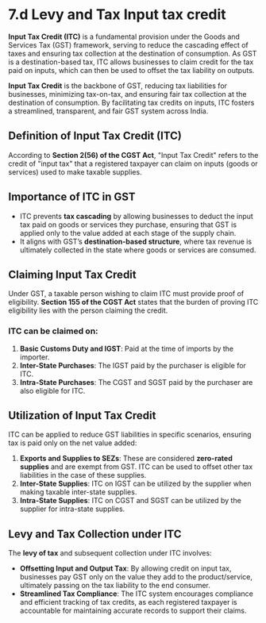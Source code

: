 # 7.d Levy and Tax Input tax credit
 

**Input Tax Credit (ITC)** is a fundamental provision under the Goods and Services Tax (GST) framework, serving to reduce the cascading effect of taxes and ensuring tax collection at the destination of consumption. As GST is a destination-based tax, ITC allows businesses to claim credit for the tax paid on inputs, which can then be used to offset the tax liability on outputs.

 **Input Tax Credit** is the backbone of GST, reducing tax liabilities for businesses, minimizing tax-on-tax, and ensuring fair tax collection at the destination of consumption. By facilitating tax credits on inputs, ITC fosters a streamlined, transparent, and fair GST system across India.

## Definition of Input Tax Credit (ITC)
According to **Section 2(56) of the CGST Act**, "Input Tax Credit" refers to the credit of "input tax" that a registered taxpayer can claim on inputs (goods or services) used to make taxable supplies.

## Importance of ITC in GST
- ITC prevents **tax cascading** by allowing businesses to deduct the input tax paid on goods or services they purchase, ensuring that GST is applied only to the value added at each stage of the supply chain.
- It aligns with GST’s **destination-based structure**, where tax revenue is ultimately collected in the state where goods or services are consumed.

## Claiming Input Tax Credit
Under GST, a taxable person wishing to claim ITC must provide proof of eligibility. **Section 155 of the CGST Act** states that the burden of proving ITC eligibility lies with the person claiming the credit.

### ITC can be claimed on:
1. **Basic Customs Duty and IGST**: Paid at the time of imports by the importer.
2. **Inter-State Purchases**: The IGST paid by the purchaser is eligible for ITC.
3. **Intra-State Purchases**: The CGST and SGST paid by the purchaser are also eligible for ITC.

## Utilization of Input Tax Credit

ITC can be applied to reduce GST liabilities in specific scenarios, ensuring tax is paid only on the net value added:

1. **Exports and Supplies to SEZs**: These are considered **zero-rated supplies** and are exempt from GST. ITC can be used to offset other tax liabilities in the case of these supplies.
2. **Inter-State Supplies**: ITC on IGST can be utilized by the supplier when making taxable inter-state supplies.
3. **Intra-State Supplies**: ITC on CGST and SGST can be utilized by the supplier for intra-state supplies.

## Levy and Tax Collection under ITC

The **levy of tax** and subsequent collection under ITC involves:
- **Offsetting Input and Output Tax**: By allowing credit on input tax, businesses pay GST only on the value they add to the product/service, ultimately passing on the tax liability to the end consumer.
- **Streamlined Tax Compliance**: The ITC system encourages compliance and efficient tracking of tax credits, as each registered taxpayer is accountable for maintaining accurate records to support their claims.

 

